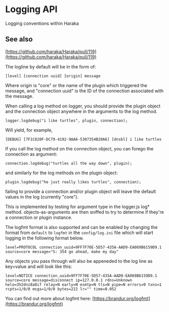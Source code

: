 
Logging API
==================

Logging conventions within Haraka

See also
------------------
[https://github.com/haraka/Haraka/pull/119](https://github.com/haraka/Haraka/pull/119)

The logline by default will be in the form of:

    [level] [connection uuid] [origin] message

Where origin is "core" or the name of the plugin which
triggered the message, and "connection uuid" is the ID of the
connection associated with the message.

When calling a log method on logger, you should provide the
plugin object and the connection object anywhere in the arguments
to the log method.

    logger.logdebug("i like turtles", plugin, connection);

Will yield, for example,

    [DEBUG] [7F1C820F-DC79-4192-9AA6-5307354B20A6] [dnsbl] i like turtles

If you call the log method on the connection object, you can
forego the connection as argument:

    connection.logdebug("turtles all the way down", plugin);

and similarly for the log methods on the plugin object:

    plugin.logdebug("he just really likes turtles", connection);

failing to provide a connection and/or plugin object will leave
the default values in the log (currently "core").

This is implemented by testing for argument type in
the logger.js log\* method. objects-as-arguments are then sniffed
to try to determine if they're a connection or plugin instance.

The logfmt format is also supported and can be enabled by changing the format
from `default` to `logfmt` in the `config/log.ini` file which will
start logging in the following format below.

    level=PROTOCOL connection_uuid=9FF7F70E-5D57-435A-AAD9-EA069B6159D9.1 source=core message="S: 354 go ahead, make my day"

Any objects you pass through will also be appeneded to the log line as
key=value and will look like this:

    level=NOTICE connection_uuid=9FF7F70E-5D57-435A-AAD9-EA069B6159D9.1 source=core message=disconnect ip=127.0.0.1 rdns=Unknown helo=3h2dnz8a0if relay=N early=N esmtp=N tls=N pipe=N errors=0 txns=1 rcpts=1/0/0 msgs=1/0/0 bytes=222 lr="" time=0.052

You can find out more about logfmt here: [https://brandur.org/logfmt](https://brandur.org/logfmt)
